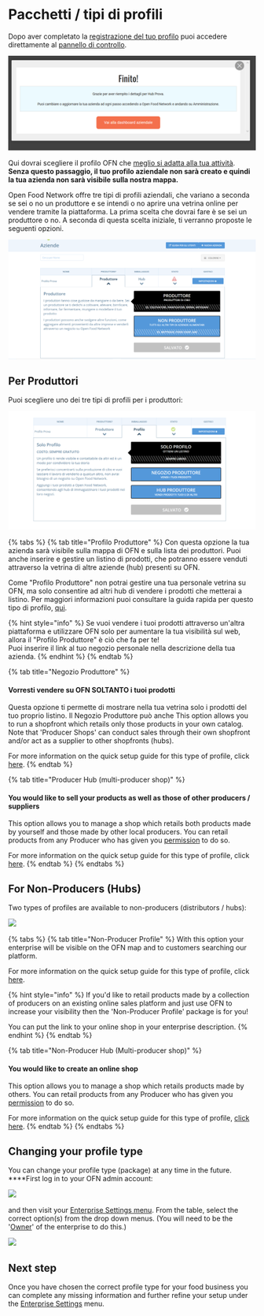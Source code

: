 # Pacchetti / tipi di profili

Dopo aver completato la [registrazione del tuo profilo](../register-and-create-your-profile.md) puoi accedere direttamente al [pannello di controllo](enterprise-settings.md).

![](../../.gitbook/assets/finito.png)

Qui dovrai scegliere il profilo OFN che [meglio si adatta alla tua attività](../../your-quick-start-on-ofn-given-who-you-are.md). **Senza questo passaggio, il tuo profilo aziendale non sarà creato e quindi la tua azienda non sarà visibile sulla nostra mappa.**

Open Food Network offre tre tipi di profili aziendali, che variano a seconda se sei o no un produttore e se intendi o no aprire una vetrina online per vendere tramite la piattaforma. La prima scelta che dovrai fare è se sei un produttore o no. A seconda di questa scelta iniziale, ti verranno proposte le seguenti opzioni. 

![](../../.gitbook/assets/profilo-produttore-non-produttore.png)

## Per Produttori

Puoi scegliere uno dei tre tipi di profili per i produttori:

![](../../.gitbook/assets/profili-produttore.png)

{% tabs %}
{% tab title="Profilo Produttore" %}
Con questa opzione la tua azienda sarà visibile sulla mappa di OFN e sulla lista dei produttori. Puoi anche inserire e gestire un listino di prodotti, che potranno essere venduti attraverso la vetrina di altre aziende \(hub\) presenti su OFN. 

Come "Profilo Produttore" non potrai gestire una tua personale vetrina su OFN, ma solo consentire ad altri hub di vendere i prodotti che metterai a listino. Per maggiori informazioni puoi consultare la guida rapida per questo tipo di profilo, [qui](../../quick-start-guides/).

{% hint style="info" %}
Se vuoi vendere i tuoi prodotti attraverso un'altra piattaforma e utilizzare OFN solo per aumentare la tua visibilità sul web, allora il "Profilo Produttore" è ciò che fa per te!   
Puoi inserire il link al tuo negozio personale nella descrizione della tua azienda.
{% endhint %}
{% endtab %}

{% tab title="Negozio Produttore" %}
#### Vorresti vendere su OFN SOLTANTO i tuoi prodotti

Questa opzione ti permette di mostrare nella tua vetrina solo i prodotti del tuo proprio listino. Il Negozio Produttore può anche This option allows you to run a shopfront which retails only those products in your own catalog. Note that 'Producer Shops' can conduct sales through their own shopfront and/or act as a supplier to other shopfronts \(hubs\). 

For more information on the quick setup guide for this type of profile, click [here](../../quick-start-guides/).
{% endtab %}

{% tab title="Producer Hub \(multi-producer shop\)" %}
#### You would like to sell your products as well as those of other producers / suppliers 

This option allows you to manage a shop which retails both products made by yourself and those made by other local producers.  You can retail products from any Producer who has given you [permission](create-or-connect-with-your-supplying-producers.md) to do so. 

 For more information on the quick setup guide for this type of profile, click [here](../../quick-start-guides/).
{% endtab %}
{% endtabs %}

## For Non-Producers \(Hubs\)

Two types of profiles are available to non-producers \(distributors / hubs\):

![](../../.gitbook/assets/nonprod_new.jpg)

{% tabs %}
{% tab title="Non-Producer Profile" %}
With this option your enterprise will be visible on the OFN map and to customers searching our platform. 

For more information on the quick setup guide for this type of profile, click [here](../../quick-start-guides/).

{% hint style="info" %}
If you'd like to retail products made by a collection of producers on an existing online sales platform and just use OFN to increase your visibility then the 'Non-Producer Profile' package is for you!

You can put the link to your online shop in your enterprise description.
{% endhint %}
{% endtab %}

{% tab title="Non-Producer Hub \(Multi-producer shop\)" %}
#### You would like to create an online shop

This option allows you to manage a shop which retails products made by others. You can retail products from any Producer who has given you [permission](create-or-connect-with-your-supplying-producers.md) to do so. 

 For more information on the quick setup guide for this type of profile, [click here](../../quick-start-guides/multi-producers-shop-hub-quick-setup-guide.md).
{% endtab %}
{% endtabs %}

## Changing your profile type

You can change your profile type \(package\) at any time in the future.  ****First log in to your OFN admin account:

![](../../.gitbook/assets/access1%20%281%29.jpg)

and then visit your [Enterprise Settings menu](enterprise-settings.md). From the table, select the correct option\(s\) from the drop down menus.  \(You will need to be the '[Owner](enterprise-settings.md#users)' of the enterprise to do this.\)

![](../../.gitbook/assets/change-package.png)

## Next step

Once you have chosen the correct profile type for your food business you can complete any missing information and further refine your setup under the [Enterprise Settings](enterprise-settings.md) menu. 

